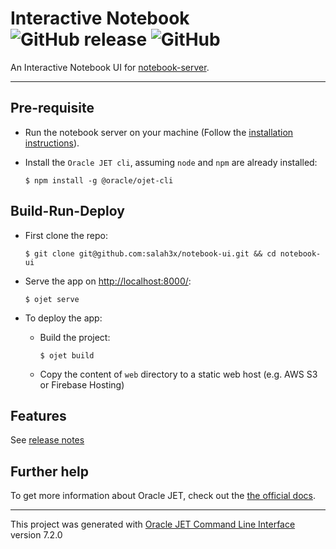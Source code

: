 # Interactive Notebook ![GitHub release](https://img.shields.io/github/release/salah3x/notebook-ui.svg?color=%23f441be) ![GitHub](https://img.shields.io/github/license/salah3x/notebook-ui.svg?color=%232196F3)

An Interactive Notebook UI for [notebook-server](https://github.com/salah3x/notebook-server).

---

## Pre-requisite

- Run the notebook server on your machine (Follow the [installation instructions](https://github.com/salah3x/notebook-server#installation)).
- Install the `Oracle JET cli`, assuming `node` and `npm` are already installed:

  `$ npm install -g @oracle/ojet-cli`

## Build-Run-Deploy

- First clone the repo:

  `$ git clone git@github.com:salah3x/notebook-ui.git && cd notebook-ui`

- Serve the app on [http://localhost:8000/](http://localhost:8000/):

  `$ ojet serve`

- To deploy the app:

  - Build the project:

    `$ ojet build`

  - Copy the content of `web` directory to a static web host (e.g. AWS S3 or Firebase Hosting)

## Features

See [release notes](https://github.com/salah3x/notebook-ui/releases)

## Further help

To get more information about Oracle JET, check out the [the official docs](http://www.oraclejet.org).

---

This project was generated with [Oracle JET Command Line Interface](https://github.com/oracle/oraclejet) version 7.2.0
